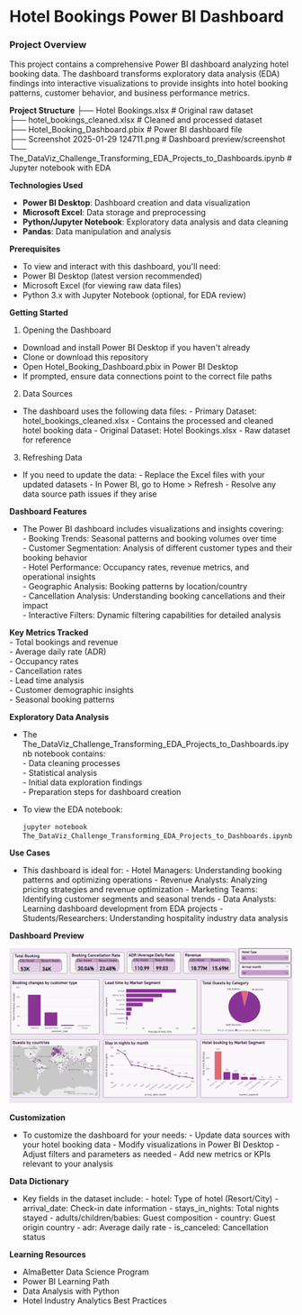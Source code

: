 # Hotel Bookings Power BI Dashboard
### Project Overview

This project contains a comprehensive Power BI dashboard analyzing hotel booking data.
The dashboard transforms exploratory data analysis (EDA) findings into interactive visualizations to
provide insights into hotel booking patterns, customer behavior, and business performance metrics.

__Project Structure__
├── Hotel Bookings.xlsx                    # Original raw dataset    
├── hotel_bookings_cleaned.xlsx           # Cleaned and processed dataset    
├── Hotel_Booking_Dashboard.pbix          # Power BI dashboard file      
├── Screenshot 2025-01-29 124711.png      # Dashboard preview/screenshot    
└── The_DataViz_Challenge_Transforming_EDA_Projects_to_Dashboards.ipynb  # Jupyter notebook with EDA    

__Technologies Used__
- **Power BI Desktop**: Dashboard creation and data visualization    
- **Microsoft Excel**: Data storage and preprocessing      
- **Python/Jupyter Notebook**: Exploratory data analysis and data cleaning    
- **Pandas**: Data manipulation and analysis      

__Prerequisites__
- To view and interact with this dashboard, you'll need:
- Power BI Desktop (latest version recommended)
- Microsoft Excel (for viewing raw data files)
- Python 3.x with Jupyter Notebook (optional, for EDA review)

__Getting Started__
1. Opening the Dashboard   
- Download and install Power BI Desktop if you haven't already
- Clone or download this repository
- Open Hotel_Booking_Dashboard.pbix in Power BI Desktop
- If prompted, ensure data connections point to the correct file paths

2. Data Sources
- The dashboard uses the following data files:
      - Primary Dataset: hotel_bookings_cleaned.xlsx - Contains the processed and cleaned hotel booking data
      - Original Dataset: Hotel Bookings.xlsx - Raw dataset for reference

3. Refreshing Data
- If you need to update the data:
      - Replace the Excel files with your updated datasets
      - In Power BI, go to Home > Refresh
      - Resolve any data source path issues if they arise

__Dashboard Features__      
- The Power BI dashboard includes visualizations and insights covering:      
       - Booking Trends: Seasonal patterns and booking volumes over time      
       - Customer Segmentation: Analysis of different customer types and their booking behavior      
       - Hotel Performance: Occupancy rates, revenue metrics, and operational insights      
       - Geographic Analysis: Booking patterns by location/country      
       - Cancellation Analysis: Understanding booking cancellations and their impact      
       - Interactive Filters: Dynamic filtering capabilities for detailed analysis      

__Key Metrics Tracked__            
       - Total bookings and revenue      
       - Average daily rate (ADR)            
       - Occupancy rates      
       - Cancellation rates      
       - Lead time analysis      
       - Customer demographic insights      
       - Seasonal booking patterns      

__Exploratory Data Analysis__      
- The The_DataViz_Challenge_Transforming_EDA_Projects_to_Dashboards.ipynb notebook contains:      
       - Data cleaning processes      
       - Statistical analysis      
       - Initial data exploration findings      
       - Preparation steps for dashboard creation      
- To view the EDA notebook:      

      jupyter notebook The_DataViz_Challenge_Transforming_EDA_Projects_to_Dashboards.ipynb

__Use Cases__
- This dashboard is ideal for:
       - Hotel Managers: Understanding booking patterns and optimizing operations
        - Revenue Analysts: Analyzing pricing strategies and revenue optimization
        - Marketing Teams: Identifying customer segments and seasonal trends
        - Data Analysts: Learning dashboard development from EDA projects
        - Students/Researchers: Understanding hospitality industry data analysis

__Dashboard Preview__

![Dashboard Preview](https://github.com/RaviSharma1901/Module-4/blob/main/End%20Assessment/Screenshot%202025-01-29%20124711.png)

__Customization__

- To customize the dashboard for your needs:
        - Update data sources with your hotel booking data
        - Modify visualizations in Power BI Desktop
        - Adjust filters and parameters as needed
        - Add new metrics or KPIs relevant to your analysis

__Data Dictionary__
- Key fields in the dataset include:
        - hotel: Type of hotel (Resort/City)
        - arrival_date: Check-in date information
        - stays_in_nights: Total nights stayed
        - adults/children/babies: Guest composition
        - country: Guest origin country
        - adr: Average daily rate
        - is_canceled: Cancellation status


__Learning Resources__
- AlmaBetter Data Science Program
- Power BI Learning Path
- Data Analysis with Python
- Hotel Industry Analytics Best Practices 

